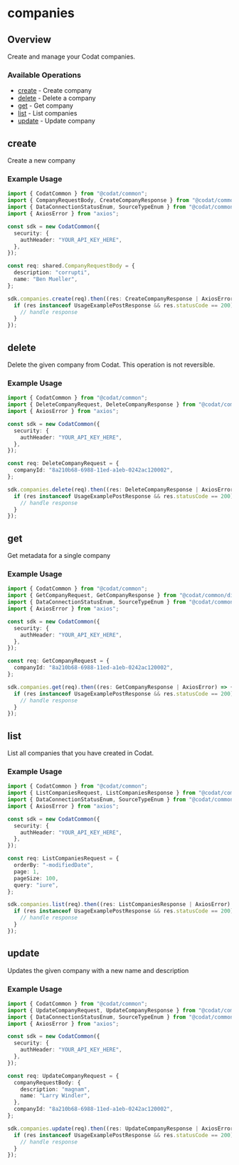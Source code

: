 # companies

## Overview

Create and manage your Codat companies.

### Available Operations

* [create](#create) - Create company
* [delete](#delete) - Delete a company
* [get](#get) - Get company
* [list](#list) - List companies
* [update](#update) - Update company

## create

Create a new company

### Example Usage

```typescript
import { CodatCommon } from "@codat/common";
import { CompanyRequestBody, CreateCompanyResponse } from "@codat/common/dist/sdk/models/operations";
import { DataConnectionStatusEnum, SourceTypeEnum } from "@codat/common/dist/sdk/models/shared";
import { AxiosError } from "axios";

const sdk = new CodatCommon({
  security: {
    authHeader: "YOUR_API_KEY_HERE",
  },
});

const req: shared.CompanyRequestBody = {
  description: "corrupti",
  name: "Ben Mueller",
};

sdk.companies.create(req).then((res: CreateCompanyResponse | AxiosError) => {
  if (res instanceof UsageExamplePostResponse && res.statusCode == 200) {
    // handle response
  }
});
```

## delete

Delete the given company from Codat.
This operation is not reversible.

### Example Usage

```typescript
import { CodatCommon } from "@codat/common";
import { DeleteCompanyRequest, DeleteCompanyResponse } from "@codat/common/dist/sdk/models/operations";
import { AxiosError } from "axios";

const sdk = new CodatCommon({
  security: {
    authHeader: "YOUR_API_KEY_HERE",
  },
});

const req: DeleteCompanyRequest = {
  companyId: "8a210b68-6988-11ed-a1eb-0242ac120002",
};

sdk.companies.delete(req).then((res: DeleteCompanyResponse | AxiosError) => {
  if (res instanceof UsageExamplePostResponse && res.statusCode == 200) {
    // handle response
  }
});
```

## get

Get metadata for a single company

### Example Usage

```typescript
import { CodatCommon } from "@codat/common";
import { GetCompanyRequest, GetCompanyResponse } from "@codat/common/dist/sdk/models/operations";
import { DataConnectionStatusEnum, SourceTypeEnum } from "@codat/common/dist/sdk/models/shared";
import { AxiosError } from "axios";

const sdk = new CodatCommon({
  security: {
    authHeader: "YOUR_API_KEY_HERE",
  },
});

const req: GetCompanyRequest = {
  companyId: "8a210b68-6988-11ed-a1eb-0242ac120002",
};

sdk.companies.get(req).then((res: GetCompanyResponse | AxiosError) => {
  if (res instanceof UsageExamplePostResponse && res.statusCode == 200) {
    // handle response
  }
});
```

## list

List all companies that you have created in Codat.

### Example Usage

```typescript
import { CodatCommon } from "@codat/common";
import { ListCompaniesRequest, ListCompaniesResponse } from "@codat/common/dist/sdk/models/operations";
import { DataConnectionStatusEnum, SourceTypeEnum } from "@codat/common/dist/sdk/models/shared";
import { AxiosError } from "axios";

const sdk = new CodatCommon({
  security: {
    authHeader: "YOUR_API_KEY_HERE",
  },
});

const req: ListCompaniesRequest = {
  orderBy: "-modifiedDate",
  page: 1,
  pageSize: 100,
  query: "iure",
};

sdk.companies.list(req).then((res: ListCompaniesResponse | AxiosError) => {
  if (res instanceof UsageExamplePostResponse && res.statusCode == 200) {
    // handle response
  }
});
```

## update

Updates the given company with a new name and description

### Example Usage

```typescript
import { CodatCommon } from "@codat/common";
import { UpdateCompanyRequest, UpdateCompanyResponse } from "@codat/common/dist/sdk/models/operations";
import { DataConnectionStatusEnum, SourceTypeEnum } from "@codat/common/dist/sdk/models/shared";
import { AxiosError } from "axios";

const sdk = new CodatCommon({
  security: {
    authHeader: "YOUR_API_KEY_HERE",
  },
});

const req: UpdateCompanyRequest = {
  companyRequestBody: {
    description: "magnam",
    name: "Larry Windler",
  },
  companyId: "8a210b68-6988-11ed-a1eb-0242ac120002",
};

sdk.companies.update(req).then((res: UpdateCompanyResponse | AxiosError) => {
  if (res instanceof UsageExamplePostResponse && res.statusCode == 200) {
    // handle response
  }
});
```

